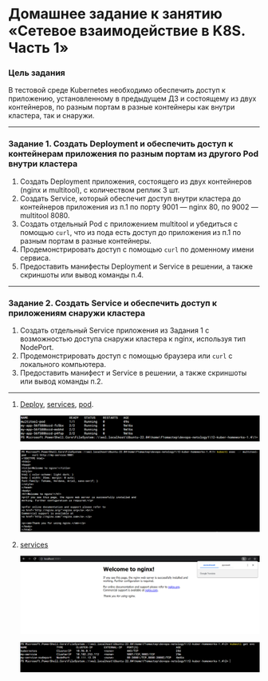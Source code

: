 # Домашнее задание к занятию «Сетевое взаимодействие в K8S. Часть 1»

### Цель задания

В тестовой среде Kubernetes необходимо обеспечить доступ к приложению, установленному в предыдущем ДЗ и состоящему из двух контейнеров, по разным портам в разные контейнеры как внутри кластера, так и снаружи.

------
### Задание 1. Создать Deployment и обеспечить доступ к контейнерам приложения по разным портам из другого Pod внутри кластера

1. Создать Deployment приложения, состоящего из двух контейнеров (nginx и multitool), с количеством реплик 3 шт.
2. Создать Service, который обеспечит доступ внутри кластера до контейнеров приложения из п.1 по порту 9001 — nginx 80, по 9002 — multitool 8080.
3. Создать отдельный Pod с приложением multitool и убедиться с помощью `curl`, что из пода есть доступ до приложения из п.1 по разным портам в разные контейнеры.
4. Продемонстрировать доступ с помощью `curl` по доменному имени сервиса.
5. Предоставить манифесты Deployment и Service в решении, а также скриншоты или вывод команды п.4.

------

### Задание 2. Создать Service и обеспечить доступ к приложениям снаружи кластера

1. Создать отдельный Service приложения из Задания 1 с возможностью доступа снаружи кластера к nginx, используя тип NodePort.
2. Продемонстрировать доступ с помощью браузера или `curl` с локального компьютера.
3. Предоставить манифест и Service в решении, а также скриншоты или вывод команды п.2.

------
1) [Deploy](https://github.com/F1oMaCTeP/devops-netology1/tree/main/12-kuber-homeworks-1.4/1/deployment.yaml),
   [services](https://github.com/F1oMaCTeP/devops-netology1/tree/main/12-kuber-homeworks-1.3/1/service.yaml), [pod](https://github.com/F1oMaCTeP/devops-netology1/tree/main/12-kuber-homeworks-1.3/1/multitool-pod.yaml).

   ![](1/Getpo.PNG)

   ![](1/curl.PNG)

2) [services](https://github.com/F1oMaCTeP/devops-netology1/tree/main/12-kuber-homeworks-1.3/1/services_nodeport.yaml)

   ![](2/localhost.PNG)

   ![](2/getsvc.PNG)